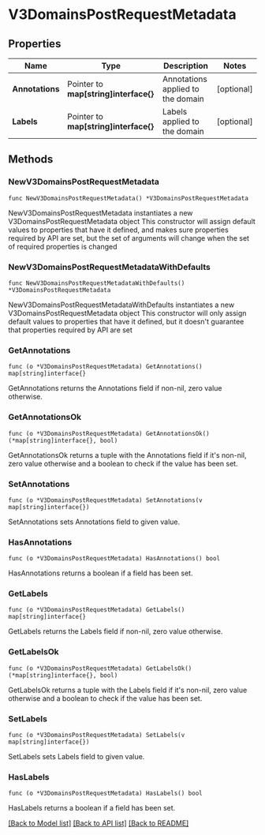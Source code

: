 # V3DomainsPostRequestMetadata

## Properties

Name | Type | Description | Notes
------------ | ------------- | ------------- | -------------
**Annotations** | Pointer to **map[string]interface{}** | Annotations applied to the domain | [optional] 
**Labels** | Pointer to **map[string]interface{}** | Labels applied to the domain | [optional] 

## Methods

### NewV3DomainsPostRequestMetadata

`func NewV3DomainsPostRequestMetadata() *V3DomainsPostRequestMetadata`

NewV3DomainsPostRequestMetadata instantiates a new V3DomainsPostRequestMetadata object
This constructor will assign default values to properties that have it defined,
and makes sure properties required by API are set, but the set of arguments
will change when the set of required properties is changed

### NewV3DomainsPostRequestMetadataWithDefaults

`func NewV3DomainsPostRequestMetadataWithDefaults() *V3DomainsPostRequestMetadata`

NewV3DomainsPostRequestMetadataWithDefaults instantiates a new V3DomainsPostRequestMetadata object
This constructor will only assign default values to properties that have it defined,
but it doesn't guarantee that properties required by API are set

### GetAnnotations

`func (o *V3DomainsPostRequestMetadata) GetAnnotations() map[string]interface{}`

GetAnnotations returns the Annotations field if non-nil, zero value otherwise.

### GetAnnotationsOk

`func (o *V3DomainsPostRequestMetadata) GetAnnotationsOk() (*map[string]interface{}, bool)`

GetAnnotationsOk returns a tuple with the Annotations field if it's non-nil, zero value otherwise
and a boolean to check if the value has been set.

### SetAnnotations

`func (o *V3DomainsPostRequestMetadata) SetAnnotations(v map[string]interface{})`

SetAnnotations sets Annotations field to given value.

### HasAnnotations

`func (o *V3DomainsPostRequestMetadata) HasAnnotations() bool`

HasAnnotations returns a boolean if a field has been set.

### GetLabels

`func (o *V3DomainsPostRequestMetadata) GetLabels() map[string]interface{}`

GetLabels returns the Labels field if non-nil, zero value otherwise.

### GetLabelsOk

`func (o *V3DomainsPostRequestMetadata) GetLabelsOk() (*map[string]interface{}, bool)`

GetLabelsOk returns a tuple with the Labels field if it's non-nil, zero value otherwise
and a boolean to check if the value has been set.

### SetLabels

`func (o *V3DomainsPostRequestMetadata) SetLabels(v map[string]interface{})`

SetLabels sets Labels field to given value.

### HasLabels

`func (o *V3DomainsPostRequestMetadata) HasLabels() bool`

HasLabels returns a boolean if a field has been set.


[[Back to Model list]](../README.md#documentation-for-models) [[Back to API list]](../README.md#documentation-for-api-endpoints) [[Back to README]](../README.md)


